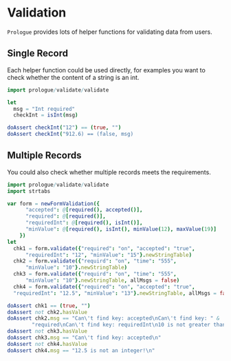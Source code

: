 # Validation

`Prologue` provides lots of helper functions for validating data from users.

## Single Record

Each helper function could be used directly, for examples you want to check whether the content of a string is an int.

```nim
import prologue/validate/validate

let
  msg = "Int required"
  checkInt = isInt(msg)

doAssert checkInt("12") == (true, "")
doAssert checkInt("912.6) == (false, msg)
```

## Multiple Records

You could also check whether multiple records meets the requirements.

```nim
import prologue/validate/validate
import strtabs

var form = newFormValidation({
      "accepted": @[required(), accepted()],
      "required": @[required()],
      "requiredInt": @[required(), isInt()],
      "minValue": @[required(), isInt(), minValue(12), maxValue(19)]
    })
let
  chk1 = form.validate({"required": "on", "accepted": "true",
      "requiredInt": "12", "minValue": "15"}.newStringTable)
  chk2 = form.validate({"requird": "on", "time": "555",
      "minValue": "10"}.newStringTable)
  chk3 = form.validate({"requird": "on", "time": "555",
      "minValue": "10"}.newStringTable, allMsgs = false)
  chk4 = form.validate({"required": "on", "accepted": "true",
  "requiredInt": "12.5", "minValue": "13"}.newStringTable, allMsgs = false)

doAssert chk1 == (true, "")
doAssert not chk2.hasValue
doAssert chk2.msg == "Can\'t find key: accepted\nCan\'t find key: " &
        "required\nCan\'t find key: requiredInt\n10 is not greater than or equal to 12.0!\n"
doAssert not chk3.hasValue
doAssert chk3.msg == "Can\'t find key: accepted\n"
doAssert not chk4.hasValue
doAssert chk4.msg == "12.5 is not an integer!\n"
```
